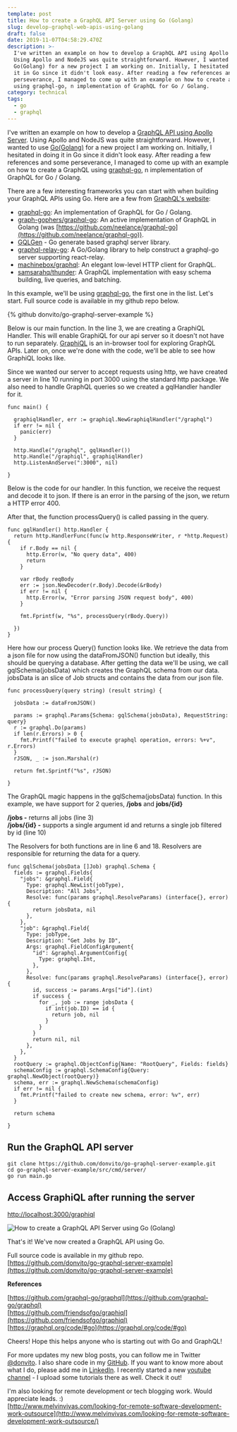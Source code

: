 ```yaml
---
template: post
title: How to create a GraphQL API Server using Go (Golang)
slug: develop-graphql-web-apis-using-golang
draft: false
date: 2019-11-07T04:58:29.470Z
description: >-
  I've written an example on how to develop a GraphQL API using Apollo Server.
  Using Apollo and NodeJS was quite straightforward. However, I wanted to use
  Go(Golang) for a new project I am working on. Initially, I hesitated in doing
  it in Go since it didn't look easy. After reading a few references and some
  perseverance, I managed to come up with an example on how to create a GraphQL
  using graphql-go, n implementation of GraphQL for Go / Golang.
category: technical
tags:
  - go
  - graphql
---
```

I've written an example on how to develop a [GraphQL API using Apollo Server](http://www.melvinvivas.com/graphql-api-using-apollo-server-example/). Using Apollo and NodeJS was quite straightforward. However, I wanted to use [Go(Golang)](https://golang.org/) for a new project I am working on. Initially, I hesitated in doing it in Go since it didn't look easy. After reading a few references and some perseverance, I managed to come up with an example on how to create a GraphQL using [graphql-go](https://github.com/graphql-go/graphql), n implementation of GraphQL for Go / Golang.

There are a few interesting frameworks you can start with when building your GraphQL APIs using Go. Here are a few from [GraphQL's website](https://graphql.org/code/#go):

- [graphql-go](https://github.com/graphql-go/graphql): An implementation of GraphQL for Go / Golang.
- [graph-gophers/graphql-go](https://github.com/graph-gophers/graphql-go): An active implementation of GraphQL in Golang (was [https://github.com/neelance/graphql-go](https://github.com/neelance/graphql-go)).
- [GQLGen](https://github.com/99designs/gqlgen) - Go generate based graphql server library.
- [graphql-relay-go](https://github.com/graphql-go/relay): A Go/Golang library to help construct a graphql-go server supporting react-relay.
- [machinebox/graphql](https://github.com/machinebox/graphql): An elegant low-level HTTP client for GraphQL.
- [samsarahq/thunder](https://github.com/samsarahq/thunder): A GraphQL implementation with easy schema building, live queries, and batching.

In this example, we'll be using [graphql-go](https://github.com/graphql-go/graphql), the first one in the list. Let's start.  Full source code is available in my github repo below.

{% github donvito/go-graphql-server-example %} 

Below is our main function. In the line 3, we are creating a GraphiQL Handler. This will enable GraphiQL for our api server so it doesn't not have to run separately.  [GraphiQL](https://github.com/graphql/graphiql) is an in-browser tool for exploring GraphQL APIs. Later on, once we're done with the code, we'll be able to see how GraphiQL looks like.  
  
Since we wanted our server to accept requests using http, we have created a server in line 10 running in port 3000 using the standard http package. We also need to handle GraphQL queries so we created a gqlHandler handler for it.


```
func main() {

  graphiqlHandler, err := graphiql.NewGraphiqlHandler("/graphql")
  if err != nil {
    panic(err)
  }

  http.Handle("/graphql", gqlHandler())
  http.Handle("/graphiql", graphiqlHandler)
  http.ListenAndServe(":3000", nil)

}
```


Below is the code for our handler. In this function, we receive the request and decode it to json. If there is an error in the parsing of the json, we return a HTTP error 400.

After that, the function processQuery() is called passing in the query.


```
func gqlHandler() http.Handler {
  return http.HandlerFunc(func(w http.ResponseWriter, r *http.Request) {
    if r.Body == nil {
      http.Error(w, "No query data", 400)
      return
    }

    var rBody reqBody
    err := json.NewDecoder(r.Body).Decode(&rBody)
    if err != nil {
      http.Error(w, "Error parsing JSON request body", 400)
    }

    fmt.Fprintf(w, "%s", processQuery(rBody.Query))

  })
}
```

Here how our process Query() function looks like. We retrieve the data from a json file for now using the dataFromJSON() function but ideally, this should be querying a database. After getting the data we'll be using, we call gqlSchema(jobsData) which creates the GraphQL schema from our data.  jobsData is an slice of Job structs and contains the data from our json file.


```
func processQuery(query string) (result string) {

  jobsData := dataFromJSON()

  params := graphql.Params{Schema: gqlSchema(jobsData), RequestString: query}
  r := graphql.Do(params)
  if len(r.Errors) > 0 {
    fmt.Printf("failed to execute graphql operation, errors: %+v", r.Errors)
  }
  rJSON, _ := json.Marshal(r)

  return fmt.Sprintf("%s", rJSON)

}

```

The GraphQL magic happens in the gqlSchema(jobsData) function. In this example, we have support for 2 queries, **/jobs** and **jobs/{id}**

**/jobs -** returns all jobs (line 3)  
**/jobs/{id} -** supports a single argument id and returns a single job filtered by id (line 10)  
  
The Resolvers for both functions are in line 6 and 18. Resolvers are responsible for returning the data for a query.

```
func gqlSchema(jobsData []Job) graphql.Schema {
  fields := graphql.Fields{
    "jobs": &graphql.Field{
      Type: graphql.NewList(jobType),
      Description: "All Jobs",
      Resolve: func(params graphql.ResolveParams) (interface{}, error) {
        return jobsData, nil
      },
    },
    "job": &graphql.Field{
      Type: jobType,
      Description: "Get Jobs by ID",
      Args: graphql.FieldConfigArgument{
        "id": &graphql.ArgumentConfig{
          Type: graphql.Int,
        },
      },
      Resolve: func(params graphql.ResolveParams) (interface{}, error) {
        id, success := params.Args["id"].(int)
        if success {
          for _, job := range jobsData {
            if int(job.ID) == id {
              return job, nil
            }
          }
        }
        return nil, nil
      },
    },
  }
  rootQuery := graphql.ObjectConfig{Name: "RootQuery", Fields: fields}
  schemaConfig := graphql.SchemaConfig{Query: graphql.NewObject(rootQuery)}
  schema, err := graphql.NewSchema(schemaConfig)
  if err != nil {
    fmt.Printf("failed to create new schema, error: %v", err)
  }

  return schema

}
```

## Run the GraphQL API server

```
git clone https://github.com/donvito/go-graphql-server-example.git
cd go-graphql-server-example/src/cmd/server/
go run main.go

```

## Access GraphiQL after running the server

[http://localhost:3000/graphiql](http://localhost:3000/graphiql)

![How to create a GraphQL API Server using Go (Golang)](https://www.melvinvivas.com/content/images/2019/09/Screenshot-2019-09-18-14.36.12-1.png)

That's it! We've now created a GraphQL API using Go.

Full source code is available in my github repo.  
[https://github.com/donvito/go-graphql-server-example](https://github.com/donvito/go-graphql-server-example)

**References**  
  
[https://github.com/graphql-go/graphql](https://github.com/graphql-go/graphql)  
[https://github.com/friendsofgo/graphiql](https://github.com/friendsofgo/graphiql)  
[https://graphql.org/code/#go](https://graphql.org/code/#go)

Cheers! Hope this helps anyone who is starting out with Go and GraphQL!

For more updates my new blog posts, you can follow me in Twitter [@donvito](https://twitter.com/donvito).  I also share code in my [GitHub](https://github.com/donvito). If you want to know more about what I do, please add me in [LinkedIn](https://www.linkedin.com/in/melvinvivas/). I recently started a new [youtube channel](https://www.youtube.com/channel/UCi6RVSV8s9Yy2Qg3WcGq9cg) - I upload some tutorials there as well. Check it out!

I'm also looking for remote development or tech blogging work. Would appreciate leads. :)  
[http://www.melvinvivas.com/looking-for-remote-software-development-work-outsource](http://www.melvinvivas.com/looking-for-remote-software-development-work-outsource/)

